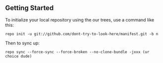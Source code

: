 Getting Started
---------------

To initialize your local repository using the our trees, use a command like this:

    repo init -u git://github.com/dont-try-to-look-here/manifest.git -b n

Then to sync up:

    repo sync --force-sync --force-broken --no-clone-bundle -jxxx (ur choice dude)
